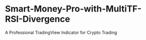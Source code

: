 # Smart-Money-Pro-with-MultiTF-RSI-Divergence
A Professional TradingView Indicator for Crypto Trading
